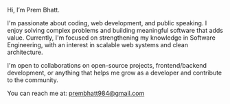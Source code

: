 Hi, I’m Prem Bhatt.

I'm passionate about coding, web development, and public speaking. I enjoy solving complex problems and building meaningful software that adds value. Currently, I'm focused on strengthening my knowledge in Software Engineering, with an interest in scalable web systems and clean architecture.

I'm open to collaborations on open-source projects, frontend/backend development, or anything that helps me grow as a developer and contribute to the community.

You can reach me at: prembhatt984@gmail.com
<!---
PremBhatt22/PremBhatt22 is a ✨ special ✨ repository because its `README.md` (this file) appears on your GitHub profile.
You can click the Preview link to take a look at your changes.
--->
